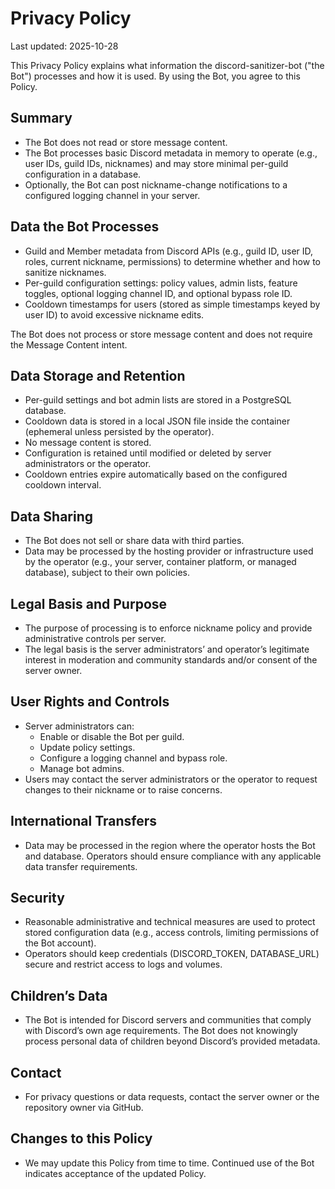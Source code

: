 # Privacy Policy

Last updated: 2025-10-28

This Privacy Policy explains what information the discord-sanitizer-bot ("the Bot") processes and how it is used. By using the Bot, you agree to this Policy.

## Summary

- The Bot does not read or store message content.
- The Bot processes basic Discord metadata in memory to operate (e.g., user IDs, guild IDs, nicknames) and may store minimal per-guild configuration in a database.
- Optionally, the Bot can post nickname-change notifications to a configured logging channel in your server.

## Data the Bot Processes

- Guild and Member metadata from Discord APIs (e.g., guild ID, user ID, roles, current nickname, permissions) to determine whether and how to sanitize nicknames.
- Per-guild configuration settings: policy values, admin lists, feature toggles, optional logging channel ID, and optional bypass role ID.
- Cooldown timestamps for users (stored as simple timestamps keyed by user ID) to avoid excessive nickname edits.

The Bot does not process or store message content and does not require the Message Content intent.

## Data Storage and Retention

- Per-guild settings and bot admin lists are stored in a PostgreSQL database.
- Cooldown data is stored in a local JSON file inside the container (ephemeral unless persisted by the operator).
- No message content is stored.
- Configuration is retained until modified or deleted by server administrators or the operator.
- Cooldown entries expire automatically based on the configured cooldown interval.

## Data Sharing

- The Bot does not sell or share data with third parties.
- Data may be processed by the hosting provider or infrastructure used by the operator (e.g., your server, container platform, or managed database), subject to their own policies.

## Legal Basis and Purpose

- The purpose of processing is to enforce nickname policy and provide administrative controls per server.
- The legal basis is the server administrators’ and operator’s legitimate interest in moderation and community standards and/or consent of the server owner.

## User Rights and Controls

- Server administrators can:
  - Enable or disable the Bot per guild.
  - Update policy settings.
  - Configure a logging channel and bypass role.
  - Manage bot admins.
- Users may contact the server administrators or the operator to request changes to their nickname or to raise concerns.

## International Transfers

- Data may be processed in the region where the operator hosts the Bot and database. Operators should ensure compliance with any applicable data transfer requirements.

## Security

- Reasonable administrative and technical measures are used to protect stored configuration data (e.g., access controls, limiting permissions of the Bot account).
- Operators should keep credentials (DISCORD_TOKEN, DATABASE_URL) secure and restrict access to logs and volumes.

## Children’s Data

- The Bot is intended for Discord servers and communities that comply with Discord’s own age requirements. The Bot does not knowingly process personal data of children beyond Discord’s provided metadata.

## Contact

- For privacy questions or data requests, contact the server owner or the repository owner via GitHub.

## Changes to this Policy

- We may update this Policy from time to time. Continued use of the Bot indicates acceptance of the updated Policy.

